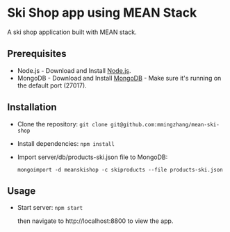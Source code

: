 # Ski Shop app using MEAN Stack

A ski shop application built with MEAN stack.

## Prerequisites
* Node.js - Download and Install [Node.js](https://nodejs.org/en/download/). 
* MongoDB - Download and Install [MongoDB](http://www.mongodb.org/downloads) - Make sure it's running on the default port (27017).

## Installation
* Clone the repository: `git clone git@github.com:mmingzhang/mean-ski-shop`
* Install dependencies: `npm install`
* Import server/db/products-ski.json file to MongoDB:

  `mongoimport -d meanskishop -c skiproducts --file products-ski.json`

## Usage 
* Start server: `npm start`

  then navigate to http://localhost:8800 to view the app.

